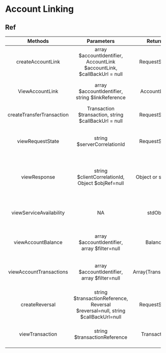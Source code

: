 # Account Linking

## Ref

|          Methods          |                                   Parameters                                    |       Return       |                             Description                             |
| :-----------------------: | :-----------------------------------------------------------------------------: | :----------------: | :-----------------------------------------------------------------: |
|     createAccountLink     |     array $accountIdentifier, AccountLink $accountLink, $callBackUrl = null     |    RequestState    |                Establish an Account to Account Link.                |
|      ViewAccountLink      |              array $accountIdentifier, string $linkReference               |    AccountLink     |              Read a specific link for a given account.              |
| createTransferTransaction |              Transaction $transaction, string $callBackUrl = null               |    RequestState    |                    To make transfer transaction.                    |
|     viewRequestState      |                           string $serverCorrelationId                           |    RequestState    | Retrieves the state of a request for a given Server Correlation Id. |
|       viewResponse        |                string $clientCorrelationId, Object $objRef=null                 |  Object or stdObj  | Retrieves a representation of the resource assuming that it exists. |
|  viewServiceAvailability  |                                       NA                                        |       stdObj       | To determine the availability of the service from the API provider. |
|    viewAccountBalance     |                  array $accountIdentifier, array $filter=null                   |      Balance       |           Returns the balances for the specified account.           |
|  viewAccountTransactions  |                  array $accountIdentifier, array $filter=null                   | Array(Transaction) |         Returns a set of transactions for a given account.          |
|      createReversal       | string $transactionReference, Reversal $reversal=null, string $callBackUrl=null |    RequestState    |       To reverse a merchant transaction in failure scenarios.       |
|      viewTransaction      |                          string $transactionReference                           |    Transaction     |             Get transaction object using reference id.              |

